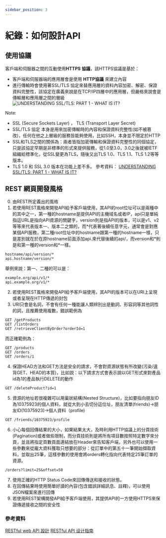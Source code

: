 ```yaml
---
sidebar_position: 3
---
```


# 紀錄：如何設計API


## 使用協議
客戶端和伺服器之間的互動使用**HTTPS 協議**，該HTTPS協議是基於：
  - 客戶端和伺服器端的應用層會是使用 **HTTP協議** 來建立內容
  - 進行傳輸時會使用著SSL/TLS 協定來替應用層的資料內容加密、解密、保證資料完整性，該協定在廣義來說是在TCP/IP四層中的應用層，但嚴格來說會是傳輸層和應用層之間的層級
![UNDERSTANDING SSL/TLS: PART 1 - WHAT IS IT?](https://blog.eleven-labs.com/assets/2016-12-21-understanding-ssltls-part-1/tls-in-osi.png)

Note: 
  - SSL (Secure Sockets Layer) ， TLS (Transport Layer Secret)
  - SSL/TLS 協定 本身是用來加密傳輸時的內容和保證資料完整性(如不被篡改)，任何在他之上層級的服務皆能夠使用，比如SSH，本身並不限定於HTTP
  - SSL和TLS之間的關係為：兩者皆指加密傳輸和保證資料完整性的同個協定，只是該協定早期是非標準的形式來提供服務，從1.0至3.0，3.0之後就被IETF組織給標準化，從SSL變更為TLS，隨後又出TLS 1.0、TLS 1.1、TLS 1.2等等版本。
  - TLS 1.0 和 SSL 3.0 版本在功能上差不多。
參考資料：
[UNDERSTANDING SSL/TLS: PART 1 - WHAT IS IT?](https://blog.eleven-labs.com/en/amp/understanding-ssltls-part-1/)

## REST 網頁開發風格
0. 由REST所定義出的風格
1. 若使用REST風格來開發API給予客戶端使用，其API的root位址可以是兩種中的其中之一，第一種的hostname是提供API的主機域名或者IP，api只是單純指這URL是指向API資源的關鍵字，version則是指API的版本，可以是v1、v2等等來代表版本一、版本二之類的，而\*代表著後續任意字元，通常會是對應某個API服務，第二種root位址中的hostname跟第一種的hostname一樣，只是差別就在於在原hostname前面添加api.來代替後續的api/，而version和\*則是和第一種的version和\*一樣。

```
hostname/api/version/*
api.hostname/version/*
```

舉例來說：第一、二種的可以是：
```
example.org/api/v1/*
api.example.org/v1/*
```
2. 若使用REST風格來開發API給予客戶端使用，其API的版本可以在URI上呈現或者呈現在HTTP傳遞的封包
3. URI只會是名詞，不會有任何一種能讓人類辨別出是動詞、形容詞等其他詞性的詞，且推薦使用複數，錯誤範例為
```
GET /getProducts
GET /listOrders
GET /retrieveClientByOrder?orderId=1
```

而正確範例為：
```
GET /products
GET /orders
GET /orders/1
```
4. 保證HEAD方法和GET方法是安全的請求，不會對資源狀態有所改變(污染/違背GET、HEAD的本質)，比如説：以下請求方式會表示說以GET形式來對產品id為1的產品執行DELETE的動作
```
GET /deleteProduct?id=1
```
5. 資源的地址若很複雜可以用巢狀結構(Nested Structure)，比如要指向朋友ID為10375923的個人資料，就從大到小去切分這位址，朋友清單(friends)->朋友ID(10375923)->個人資料（profile)
```
GET /friends/10375923/profile
```
6. 小心每個回傳結果的大小，如果結果太大，及時利用HTTP協議上的分頁技術(Pagination)或者做些限制，而分頁技術則是將所有項目數按照特定數字來分頁，並且將指定頁數頁面連結放在Header來告知客戶端，另外也可以使用一些參數來從龐大資料獲取只想要的部分：從訂單中的第五十一筆開始擷取資料，並取出25筆，這樣參數的使用會將orders轉化指向代表特定25筆訂單的資源。
```
/orders?limit=25&offset=50
```
7. 使用正確的HTTP Status Code來回傳傳送和接收的狀態。
8. 在回傳結果時使用簡單好讀的內容(包含錯誤詳細訊息、註釋)，可以使用JSON檔案來進行回傳
9. 若使用REST架構開發API給予客戶端使用，其提供API的一方使用HTTPS來保證傳遞接收之間的安全性


### 參考資料
[RESTful web API 設計](https://docs.microsoft.com/zh-tw/azure/architecture/best-practices/api-design)
[RESTful API 设计指南](https://www.ruanyifeng.com/blog/2014/05/restful_api.html)
